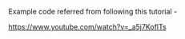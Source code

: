 Example code referred from following this tutorial - 

https://www.youtube.com/watch?v=_a5j7KoflTs

